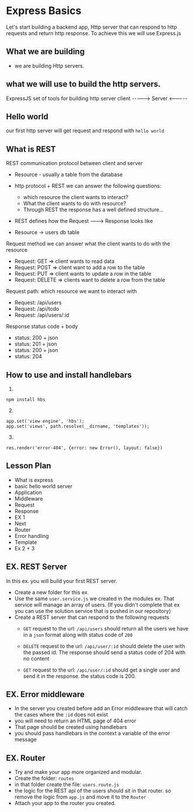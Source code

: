 # Express Basics

Let's start building a backend app, Http server that can respond to http requests and return http response.
To achieve this we will use Express.js

## What we are building

- we are building Http servers.

## what we will use to build the http servers.

ExpressJS
set of tools for building http server
client -----> Server
       <-----
	   
## Hello world

our first http server will get request and respond with `hello world`

## What is REST

REST communication protocol between client and server

- Resource - usually a table from the database

- http protocol + REST we can answer the following questions:

  - which resource the client wants to interact? 
  - What the client wants to do with resource?
  - Through REST the response has a well defined structure...
  
- REST defines how the  Request ---> Response looks like

- Resource -> users db table

Request method we can answer what the client wants to do with the resource
- Request: GET => client wants to read data
- Request: POST => client want to add a row to the table
- Request: PUT => client wants to update a row in the table
- Request: DELETE => clients want to delete a row from the table

Request path: which resource we want to interact with
- Request: /api/users
- Request: /api/todo
- Request: /api/users/:id

Response
status code + body
- status: 200 + json
- status: 201 + json
- status: 200 + json
- status: 204

## How to use and install handlebars

1. 
```
npm install hbs
```

2. 
```
app.set('view engine', 'hbs');
app.set('views', path.resolve(__dirname, 'templates'));
```

3. 
```
res.render('error-404', {error: new Error(), layout: false})
```

## Lesson Plan

- What is express
- basic hello world server
- Application
- Middleware
- Request
- Response
- EX 1
- Next
- Router
- Error handling
- Template
- Ex 2 + 3

## EX. REST Server

In this ex. you will build your first REST server.
- Create a new folder for this ex.
- Use the same `user.service.js` we created in the modules ex. That service will manage an array of users. (If you didn't complete that ex you can use the solution service that is pushed in our repository)
- Create a REST server that can respond to the following requests
  - `GET` request to the url: `/api/users` should return all the users we have in a `json` format along with status code of `200`
  
  - `DELETE` request to the url: `/api/user/:id` should delete the user with the passed id.
  The response should send a status code of 204 with no content
  
  - `GET` request to the url: `/api/user/:id`  should get a single user and send it in the response. the status code is 200.

## EX. Error middleware

- In the server you created before add an Error middleware that will catch the cases where the `:id` does not exist
- you will need to return an HTML page of 404 error
- That page should be created using handlebars
- you should pass handlebars in the context a variable of the error message

## EX. Router

- Try and make your app more organized and modular. 
- Create the folder: `routes`
- in that folder create the file: `users.route.js`
- the logic for the REST api of the users should sit in that router. so remove the logic from `app.js` and move it to the `Router`
- Attach your app to the router you created.
  